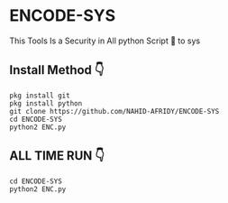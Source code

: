 # ENCODE-SYS
This Tools Is a Security in All python Script 🥰 to sys

## Install Method 👇

    pkg install git
    pkg install python
    git clone https://github.com/NAHID-AFRIDY/ENCODE-SYS
    cd ENCODE-SYS
    python2 ENC.py

## ALL TIME RUN 👇

    cd ENCODE-SYS
    python2 ENC.py

